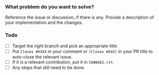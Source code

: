 ### What problem do you want to solve?

Reference the issue or discussion, if there is any. Provide a description of your
implementation and the changes.

### Todo

- [ ] Target the right branch and pick an appropriate title.
- [ ] Put `Closes #XXXX` in your comment or `(Closes #XXX)` in your PR title to
      auto-close the relevant issue.
- [ ] If it is a relevant contribution, put it in `CHANGES.rst`.
- [ ] Any steps that still need to be done.

